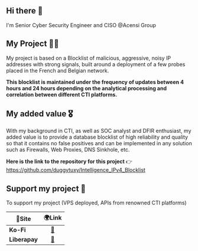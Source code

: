 ## Hi there 👋

I'm Senior Cyber Security Engineer and CISO @Acensi Group

## My Project 🧑‍🏫

My project is based on a Blocklist of malicious, aggressive, noisy IP addresses with strong signals, built around a deployment of a few probes placed in the French and Belgian network.

**This blocklist is maintained under the frequency of updates between 4 hours and 24 hours depending on the analytical processing and correlation between different CTI platforms.**

## My added value 🎖️

With my background in CTI, as well as SOC analyst and DFIR enthusiast, my added value is to provide a database blocklist of high reliability and quality so that it contains no false positives and can be implemented in any solution such as Firewalls, Web Proxies, DNS Sinkhole, etc.

**Here is the link to the repository for this project**
👉 https://github.com/duggytuxy/Intelligence_IPv4_Blocklist

## Support my project 🙏

To support my project (VPS deployed, APIs from renowned CTI platforms)

| 📍**Site** | 🌍**Link** |
|---|---|
| **Ko-Fi** | <div align="center"><a href="https://ko-fi.com/laurentmduggytuxy">🔗</a></div> |
| **Liberapay** | <div align="center"><a href="https://liberapay.com/Duggy_Tuxy">🔗</a></div> |